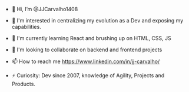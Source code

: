 - 👋 Hi, I’m @JJCarvalho1408
- 👀 I'm interested in centralizing my evolution as a Dev and exposing my capabilities.
- 🌱 I'm currently learning React and brushing up on HTML, CSS, JS
- 💞️ I'm looking to collaborate on backend and frontend projects
- 📫 How to reach me https://www.linkedin.com/in/jj-carvalho/

- ⚡ Curiosity: Dev since 2007, knowledge of Agility, Projects and Products.

<!---
JJCarvalho1408/JJCarvalho1408 is a ✨ special ✨ repository because its `README.md` (this file) appears on your GitHub profile.
You can click the Preview link to take a look at your changes.
--->

